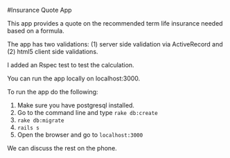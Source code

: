 #Insurance Quote App

This app provides a quote on the recommended term life insurance needed based on a formula.

The app has two validations: (1) server side validation via ActiveRecord and (2) html5 client side validations.

I added an Rspec test to test the calculation.

You can run the app locally on localhost:3000.

To run the app do the following:
1. Make sure you have postgresql installed.
2. Go to the command line and type `rake db:create`
3. `rake db:migrate`
4. `rails s`
5. Open the browser and go to `localhost:3000`

We can discuss the rest on the phone.
